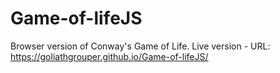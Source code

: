 # Game-of-lifeJS
Browser version of Conway's Game of Life.
Live version - URL: https://goliathgrouper.github.io/Game-of-lifeJS/